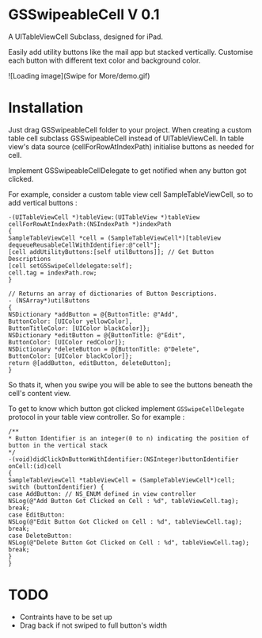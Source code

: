 GSSwipeableCell V 0.1
================================

A UITableViewCell Subclass, designed for iPad.

Easily add utility buttons like the mail app but stacked vertically.
Customise each button with different text color and background color.

![Loading image](Swipe for More/demo.gif)

Installation
==============

Just drag GSSwipeableCell folder to your project.
When creating a custom table cell subclass GSSwipeableCell instead of UITableViewCell.
In table view's data source (cellForRowAtIndexPath) initialise buttons as needed for cell.

Implement GSSwipeableCellDelegate to get notified when any button got clicked.

For example, consider a custom table view cell SampleTableViewCell, so to add vertical buttons :

```
-(UITableViewCell *)tableView:(UITableView *)tableView cellForRowAtIndexPath:(NSIndexPath *)indexPath
{
SampleTableViewCell *cell = (SampleTableViewCell*)[tableView dequeueReusableCellWithIdentifier:@"cell"];
[cell addUtilityButtons:[self utilButtons]]; // Get Button Descriptions
[cell setGSSwipeCelldelegate:self];
cell.tag = indexPath.row;
}

// Returns an array of dictionaries of Button Descriptions. 
- (NSArray*)utilButtons
{
NSDictionary *addButton = @{ButtonTitle: @"Add",
ButtonColor: [UIColor yellowColor],
ButtonTitleColor: [UIColor blackColor]};
NSDictionary *editButton = @{ButtonTitle: @"Edit",
ButtonColor: [UIColor redColor]};
NSDictionary *deleteButton = @{ButtonTitle: @"Delete",
ButtonColor: [UIColor blackColor]};
return @[addButton, editButton, deleteButton];
}
```

So thats it, when you swipe you will be able to see the buttons beneath the cell's content view.

To get to know which button got clicked implement `GSSwipeCellDelegate` protocol in your table view controller. So for example : 

```
/**
* Button Identifier is an integer(0 to n) indicating the position of button in the vertical stack
*/
-(void)didClickOnButtonWithIdentifier:(NSInteger)buttonIdentifier onCell:(id)cell
{
SampleTableViewCell *tableViewCell = (SampleTableViewCell*)cell;
switch (buttonIdentifier) {
case AddButton: // NS_ENUM defined in view controller
NSLog(@"Add Button Got Clicked on Cell : %d", tableViewCell.tag);
break;
case EditButton:
NSLog(@"Edit Button Got Clicked on Cell : %d", tableViewCell.tag);
break;
case DeleteButton:
NSLog(@"Delete Button Got Clicked on Cell : %d", tableViewCell.tag);
break;
}
}
```

TODO
==============

- Contraints have to be set up
- Drag back if not swiped to full button's width